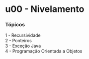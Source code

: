 # u00 - Nivelamento
### Tópicos
1 - Recursividade  
2 - Ponteiros  
3 - Exceção Java  
4 - Programação Orientada a Objetos  
